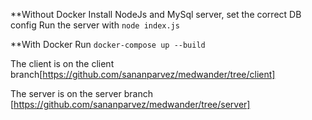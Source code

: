 **Without Docker
Install NodeJs and MySql server, set the correct DB config
Run the server with `node index.js`

**With Docker
Run `docker-compose up --build`

The client is on the client branch[https://github.com/sananparvez/medwander/tree/client]


The server is on the server branch [https://github.com/sananparvez/medwander/tree/server]